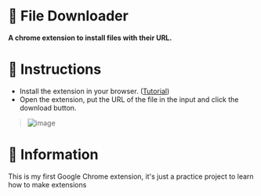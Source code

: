# 📂 File Downloader
**A chrome extension to install files with their URL.**

# 📖 Instructions
+ Install the extension in your browser. ([Tutorial](https://www.youtube.com/watch?v=oswjtLwCUqg))
+ Open the extension, put the URL of the file in the input and click the download button.

> ![image](https://github.com/RiothDev/File-Downloader/assets/109932988/9672fe8e-2817-4581-920e-7c78dce1bdca)

# 💫 Information
This is my first Google Chrome extension, it's just a practice project to learn how to make extensions
